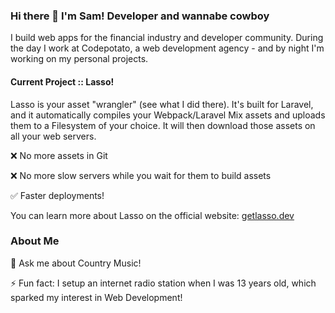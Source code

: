 ### Hi there 👋 I'm Sam! Developer and wannabe cowboy  

I build web apps for the financial industry and developer community. During the day I work at Codepotato, a web development agency - and by night I'm working on my personal projects.

#### Current Project :: Lasso!

Lasso is your asset "wrangler" (see what I did there). It's built for Laravel, and it automatically compiles your Webpack/Laravel Mix assets and uploads them to a Filesystem of your choice. It will then download those assets on all your web servers.

❌ No more assets in Git

❌ No more slow servers while you wait for them to build assets

✅ Faster deployments!

You can learn more about Lasso on the official website: [getlasso.dev](https://getlasso.dev)

### About Me

💬 Ask me about Country Music!

⚡ Fun fact: I setup an internet radio station when I was 13 years old, which sparked my interest in Web Development!

